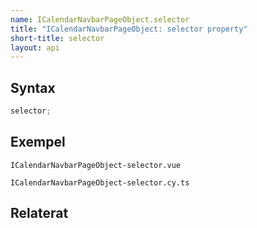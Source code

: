 ```yaml
---
name: ICalendarNavbarPageObject.selector
title: "ICalendarNavbarPageObject: selector property"
short-title: selector
layout: api
---
```


## Syntax

```ts nocompile nolint
selector;
```

## Exempel

```import static
ICalendarNavbarPageObject-selector.vue
```

```import
ICalendarNavbarPageObject-selector.cy.ts
```

## Relaterat

